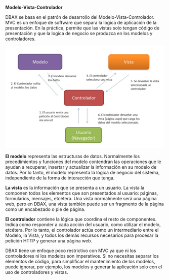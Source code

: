 <p class="page-header1"><b>Modelo-Vista-Controlador</b></p>

DBAX se basa en el patrón de desarrollo del Modelo-Vista-Controlador. MVC es un enfoque de software que separa la lógica de aplicación de la presentación. En la práctica, permite que las vistas solo tengan código de presentación y que la logica de negocio se produzca en los modelos y controladores.


![MVC](mvc.jpg)

**El modelo** representa las estructuras de datos. Normalmente los precedimientos y funciones del modelo contendrán las operaciones que le ayudan a recuperar, insertar y actualizar la información en su modelo de datos. Por lo tanto, el modelo representa la lógica de negocio del sistema, independiente de la forma de interacción que tenga.

**La vista** es la información que se presenta a un usuario. La vista la componen todos los elementos que son presentados al usuario: páginas, formularios, mensajes, etcétera. Una vista normalmente será una página web, pero en DBAX, una vista también puede ser un fragmento de la página como un encabezado o pie de página. 

**El controlador** contiene la lógica que coordina el resto de componentes. Indica como responder a cada acción del usuario, como utilizar el modelo, etcétera. Por lo tanto, el controlador actúa como un intermediario entre el Modelo, la Vista, y todos los demás recursos necesarios para procesar la petición HTTP y generar una página web.

DBAX tiene un enfoque poco restrictivo con MVC ya que ni los controladores ni los modelos son imperativos. Si no necesitas separar los elementos de código, para simplificar el mantenimiento de los modelos, puede ignorar, por ejemplo, los modelos y generar la aplicación solo con el uso de controladores y vistas. 